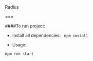 Radius

===

####To run project:

- Install all dependencies:
``` npm install```

-  Usage: 

```npm run start```